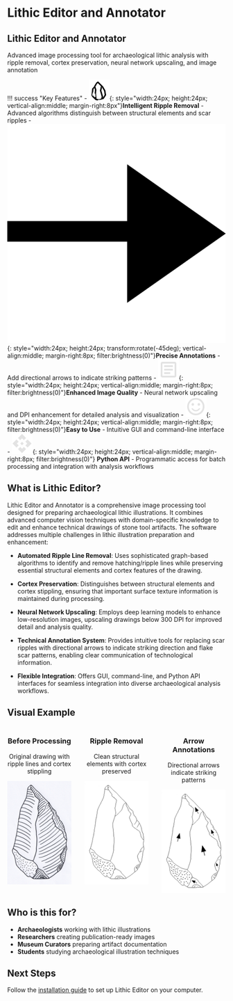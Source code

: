 # Lithic Editor and Annotator

<div class="hero-section">
  <h2>Lithic Editor and Annotator</h2>
  <p>Advanced image processing tool for archaeological lithic analysis with ripple removal, cortex preservation, neural network upscaling, and image annotation</p>
</div>

!!! success "Key Features"
    - ![](assets/images/lithic_tool.svg){: style="width:24px; height:24px; vertical-align:middle; margin-right:8px"}**Intelligent Ripple Removal** - Advanced algorithms distinguish between structural elements and scar ripples
    - ![](assets/images/arrow.svg){: style="width:24px; height:24px; transform:rotate(-45deg); vertical-align:middle; margin-right:8px; filter:brightness(0)"}**Precise Annotations** - Add directional arrows to indicate striking patterns
    - ![](assets/images/article.svg){: style="width:24px; height:24px; vertical-align:middle; margin-right:8px; filter:brightness(0)"}**Enhanced Image Quality** - Neural network upscaling and DPI enhancement for detailed analysis and visualization
    - ![](assets/images/smile_face.svg){: style="width:24px; height:24px; vertical-align:middle; margin-right:8px; filter:brightness(0)"}**Easy to Use** - Intuitive GUI and command-line interface
    - ![](assets/images/api.svg){: style="width:24px; height:24px; vertical-align:middle; margin-right:8px; filter:brightness(0)"}
    **Python API** - Programmatic access for batch processing and integration with analysis workflows

## What is Lithic Editor?

Lithic Editor and Annotator is a comprehensive image processing tool designed for
preparing archaeological lithic illustrations. It combines advanced computer vision
techniques with domain-specific knowledge to edit and enhance technical drawings of
stone tool artifacts. The software addresses multiple challenges in lithic
illustration preparation and enhancement:

  - **Automated Ripple Line Removal**: Uses sophisticated graph-based algorithms to identify and remove hatching/ripple lines while
  preserving essential structural elements and cortex features of the drawing.

  - **Cortex Preservation**: Distinguishes between structural elements and
   cortex stippling, ensuring that important surface texture information is maintained
   during processing.

  - **Neural Network Upscaling**: Employs deep learning models to
  enhance low-resolution images, upscaling drawings below 300 DPI for
  improved detail and analysis quality.

  - **Technical Annotation System**: Provides intuitive tools for replacing scar ripples
   with directional arrows to indicate striking direction and flake scar patterns,
  enabling clear communication of technological information.

  - **Flexible Integration**: Offers GUI, command-line, and Python API interfaces for
  seamless integration into diverse archaeological analysis workflows.

## Visual Example

<div style="display: flex; flex-direction: row; gap: 30px; align-items: flex-start; margin: 20px 0;">
    <div style="flex: 1; text-align: center;">
      <h3>Before Processing</h3>
      <p>Original drawing with ripple lines and cortex stippling</p>
      <img src="assets/images/lithic_300dpi.png" alt="Before processing - lithic drawing with ripple lines and cortex stippling" style="max-width: 100%; height: auto;">
    </div>
    <div style="flex: 1; text-align: center;">
      <h3>Ripple Removal</h3>
      <p>Clean structural elements with cortex preserved</p>
      <img src="assets/images/lithic_300dpi_processed.png" alt="After processing - clean structural elements with cortex preserved" style="max-width: 100%; height: auto;">
    </div>
    <div style="flex: 1; text-align: center;">
      <h3>Arrow Annotations</h3>
      <p>Directional arrows indicate striking patterns</p>
      <img src="assets/images/lithic_300dpi_annotation.png" alt="After annotating - directional arrows replace ripples" style="max-width: 100%; height: auto;">
    </div>
</div>

## Who is this for?

- **Archaeologists** working with lithic illustrations
- **Researchers** creating publication-ready images
- **Museum Curators** preparing artifact documentation
- **Students** studying archaeological illustration techniques

## Next Steps

Follow the [installation guide](getting-started/installation.md) to set up Lithic Editor on your computer.
